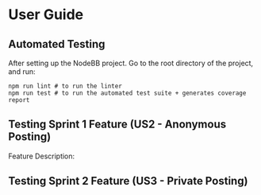 # User Guide

## Automated Testing
After setting up the NodeBB project.
Go to the root directory of the project, and run:
```
npm run lint # to run the linter
npm run test # to run the automated test suite + generates coverage report
```

## Testing Sprint 1 Feature (US2 - Anonymous Posting)
Feature Description: 


## Testing Sprint 2 Feature (US3 - Private Posting)